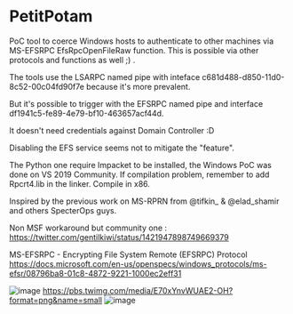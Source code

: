 # PetitPotam
PoC tool to coerce Windows hosts to authenticate to other machines via MS-EFSRPC EfsRpcOpenFileRaw function. This is possible via other protocols and functions as well ;) .

The tools use the LSARPC named pipe with inteface c681d488-d850-11d0-8c52-00c04fd90f7e because it's more prevalent.

But it's possible to trigger with the EFSRPC named pipe and interface df1941c5-fe89-4e79-bf10-463657acf44d. 

It doesn't need credentials against Domain Controller :D

Disabling the EFS service seems not to mitigate the "feature".

The Python one require Impacket to be installed, the Windows PoC was done on VS 2019 Community.
If compilation problem, remember to add Rpcrt4.lib in the linker. Compile in x86.

Inspired by the previous work on MS-RPRN from @tifkin_ & @elad_shamir and others SpecterOps guys.

Non MSF workaround but community one : https://twitter.com/gentilkiwi/status/1421947898749669379

MS-EFSRPC - Encrypting File System Remote (EFSRPC) Protocol
https://docs.microsoft.com/en-us/openspecs/windows_protocols/ms-efsr/08796ba8-01c8-4872-9221-1000ec2eff31

![image](https://user-images.githubusercontent.com/20562821/126829486-3c6fa938-6e6c-4c61-ace5-74c99f16bccf.png)
https://pbs.twimg.com/media/E70xYnvWUAE2-OH?format=png&name=small
![image](https://user-images.githubusercontent.com/20562821/127718030-44185c60-ee8b-4fb5-ba97-9858838c3783.png)
